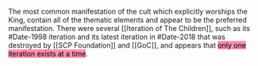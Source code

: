 The most common manifestation of the cult which explicitly worships the King, contain all of the thematic elements and appear to be the preferred manifestation. There were several [[Iteration of The Children]], such as its #Date-1998 iteration and its latest iteration in #Date-2018 that was destroyed by [[SCP Foundation]] and [[GoC]], and appears that <mark style="background: #FF5582A6;">only one iteration exists at a time</mark>.